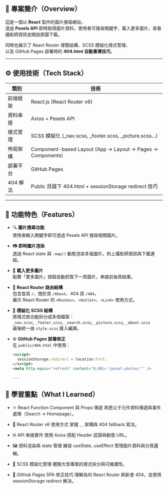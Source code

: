 ## 🧠 專案簡介（Overview）

這是一個以 **React** 製作的圖片搜尋網站，  
透過 **Pexels API** 即時取得圖片資料，使用者可搜尋關鍵字、載入更多圖片、查看攝影師資訊並開啟原圖下載。  

同時也展示了 React Router 導覽結構、SCSS 模組化樣式管理、  
以及 GitHub Pages 部署時的 **404.html 自動重導技巧**。

---

## ⚙️ 使用技術（Tech Stack）

| 類別 | 技術 |
|------|------|
| 前端框架 | React.js (React Router v6) |
| 資料串接 | Axios + Pexels API |
| 樣式管理 | SCSS 模組化 (_nav.scss, _footer.scss, _picture.scss...) |
| 佈局架構 | Component-based Layout (App → Layout → Pages → Components) |
| 部署平台 | GitHub Pages |
| 404 解法 | Public 目錄下 404.html + sessionStorage redirect 技巧 |

---

## 🌟 功能特色（Features）

- 🔍 **圖片搜尋功能**  
  使用者輸入關鍵字即可透過 Pexels API 搜尋相關圖片。

- 📷 **即時圖片渲染**  
  透過 React state 與 `.map()` 動態渲染多張圖片，附上攝影師資訊與下載連結。

- 🔄 **載入更多圖片**  
  點擊「更多圖片」按鈕自動抓取下一頁圖片，串接前後頁結果。

- 🧱 **React Router 路由結構**  
  包含首頁 `/`、關於頁 `/About`、404 頁 `/404`，  
  展示 React Router 的 `<Routes>`、`<Outlet>`、`<Link>` 使用方式。

- 🧩 **模組化 SCSS 結構**  
  將樣式依功能拆分成多個檔案：  
  `_nav.scss`, `_footer.scss`, `_search.scss`, `_picture.scss`, `_about.scss`  
  最後統一由 `style.scss` 匯入編譯。

- ⚙️ **GitHub Pages 部署修正**  
  在 `public/404.html` 中使用：
  ```html
  <script>
    sessionStorage.redirect = location.href;
  </script>
  <meta http-equiv="refresh" content="0;URL='/pexel-photos/'" />
  
  ---
  
## 🧠 學習重點（What I Learned）

- ⚛️ React Function Component 與 Props 傳遞
  熟悉父子元件資料傳遞與事件處理（Search → Homepage）。

- 🚀 React Router v6 使用方式
  掌握 <Routes>, <Route>, <Outlet> 架構與 404 fallback 寫法。

- 🌐 API 串接實作
  使用 Axios 搭配 Header 認證與動態 URL。

- 🖼️ 資料渲染與 state 管理
  練習 useState, useEffect 管理圖片資料與分頁邏輯。

- 🎨 SCSS 模組化管理
  體驗大型專案的樣式拆分與可維護性。

- 🔄 GitHub Pages SPA 修正技巧
  理解為何 React Router 刷新會 404，並使用 sessionStorage redirect 解決。



